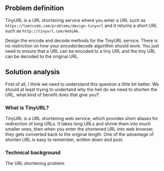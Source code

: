 ## Problem definition
TinyURL is a URL shortening service where you enter a URL such as `https://leetcode.com/problems/design-tinyurl` and it returns a short URL such as `http://tinyurl.com/4e9iAk`.

Design the encode and decode methods for the TinyURL service. There is no restriction on how your encode/decode algorithm should work. You just need to ensure that a URL can be encoded to a tiny URL and the tiny URL can be decoded to the original URL.

## Solution analysis
First of all, I think we need to understand this question a little bit better. We should at least trying to undertand why the hell do we need to shorten the URL, what kind of benefit does that give you?

### What is TinyURL?
TinyURL is a URL shortening web service, which provides short aliases for redirection of long URLs. It takes long URLs and shrink them into much smaller ones, then when you enter the shortened URL into web browser, they gets converted back to the original length. One of the advantage of shorten URL is easy to remember, written down and post.

### Technical background
The URL shortening problem 
